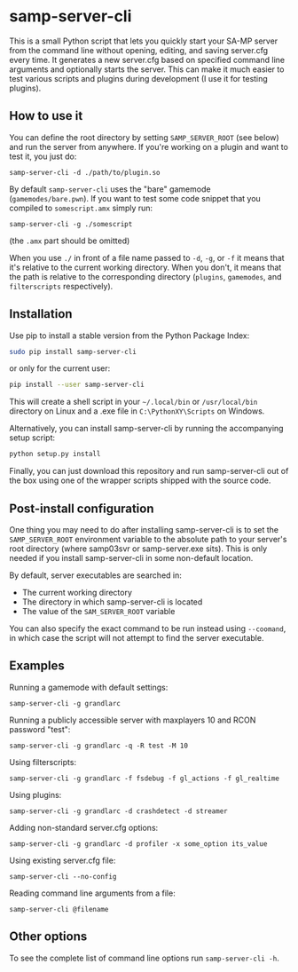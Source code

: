 
samp-server-cli
===============

This is a small Python script that lets you quickly start your SA-MP server 
from the command line without opening, editing, and saving server.cfg every
time. It generates a new server.cfg based on specified command line arguments 
and optionally starts the server. This can make it much easier to test various 
scripts  and plugins during development (I use it for testing plugins).

How to use it
-------------

You can define the root directory by setting `SAMP_SERVER_ROOT` (see below)
and run the server from anywhere. If you're working on a plugin and want to
test it, you just do:

```
samp-server-cli -d ./path/to/plugin.so
```

By default `samp-server-cli` uses the "bare" gamemode (`gamemodes/bare.pwn`).
If you want to test some code snippet that you compiled to `somescript.amx`
simply run:

```
samp-server-cli -g ./somescript
```

(the `.amx` part should be omitted)

When you use `./` in front of a file name passed to `-d`, `-g`, or `-f` it
means that it's relative to the current working directory. When you don't,
it means that the path is relative to the corresponding directory (`plugins`,
`gamemodes`, and `filterscripts` respectively).

Installation
------------

Use pip to install a stable version from the Python Package Index:

```sh
sudo pip install samp-server-cli
```

or only for the current user:

```sh
pip install --user samp-server-cli
```

This will create a shell script in your `~/.local/bin` or `/usr/local/bin`
directory on Linux and a .exe file in `C:\PythonXY\Scripts` on Windows.

Alternatively, you can install samp-server-cli by running the accompanying
setup script:

```sh
python setup.py install
```

Finally, you can just download this repository and run samp-server-cli out
of the box using one of the wrapper scripts shipped with the source code.

Post-install configuration
--------------------------

One thing you may need to do after installing samp-server-cli is to set
the `SAMP_SERVER_ROOT` environment variable to the absolute path to your
server's root directory (where samp03svr or samp-server.exe sits). This
is only needed if you install samp-server-cli in some non-default location.

By default, server executables are searched in:

* The current working directory
* The directory in which samp-server-cli is located
* The value of the `SAM_SERVER_ROOT` variable

You can also specify the exact command to be run instead using `--coomand`,
in which case the script will not attempt to find the server executable.

Examples
--------

Running a gamemode with default settings:

```
samp-server-cli -g grandlarc
```

Running a publicly accessible server with maxplayers 10 and RCON
password "test":

```
samp-server-cli -g grandlarc -q -R test -M 10
```

Using filterscripts:

```
samp-server-cli -g grandlarc -f fsdebug -f gl_actions -f gl_realtime
```

Using plugins:

```
samp-server-cli -g grandlarc -d crashdetect -d streamer
```

Adding non-standard server.cfg options:

```
samp-server-cli -g grandlarc -d profiler -x some_option its_value
```

Using existing server.cfg file:

```
samp-server-cli --no-config
```

Reading command line arguments from a file:

```
samp-server-cli @filename
```

Other options
-------------

To see the complete list of command line options run `samp-server-cli -h`.
